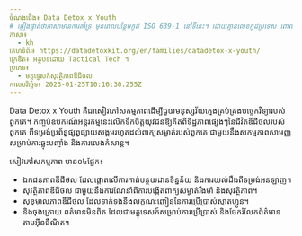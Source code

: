 ```yaml
---
ចំណងជើង៖ Data Detox x Youth
# ផ្ទៀងផ្ទាត់ថាភាសាមានការគាំទ្រ មុនពេលបន្ថែមកូដ ISO 639-1 នៅទីនេះ។ ដោយគ្មានលេខកូដប្រទេស ពោលគឺ ms ជំនួសឱ្យ ms_MY ។
ភាសា៖
  - kh
គេហទំព័រ៖ https://datadetoxkit.org/en/families/datadetox-x-youth/
ក្រេឌីត៖ អត្ថបទដោយ Tactical Tech ។
ប្រភេទ៖
  - មគ្គុទ្ទេសក៍សុវត្ថិភាពឌីជីថល
កាលបរិច្ឆេទ៖ 2023-01-25T10:16:30.255Z
---
```

Data Detox x Youth គឺជាសៀវភៅសកម្មភាពដើម្បីជួយមនុស្សវ័យក្មេងគ្រប់គ្រងបច្ចេកវិទ្យារបស់ពួកគេ។ កញ្ចប់ឧបករណ៍អន្តរកម្មនេះលើកទឹកចិត្តយុវជនឱ្យគិតពីទិដ្ឋភាពផ្សេងៗនៃជីវិតឌីជីថលរបស់ពួកគេ ពីទម្រង់ប្រព័ន្ធផ្សព្វផ្សាយសង្គមរហូតដល់ពាក្យសម្ងាត់របស់ពួកគេ ជាមួយនឹងសកម្មភាពសាមញ្ញសម្រាប់ការឆ្លុះបញ្ចាំង និងការលេងកំសាន្ត។

សៀវភៅសកម្មភាព មាន០៤ផ្នែក៖

* ឯកជនភាពឌីជីថល ដែលផ្តោតលើការកាត់បន្ថយដានទិន្នន័យ និងការយល់ដឹងពីទម្រង់អនឡាញ។
* សុវត្ថិភាពឌីជីថល ជាមួយនឹងការណែនាំពីការបង្កើតពាក្យសម្ងាត់រឹងមាំ និងសុវត្ថិភាព។
* សុខុមាលភាពឌីជីថល ដែលទាក់ទងនឹងលក្ខណៈញៀននៃការប្រើប្រាស់ស្មាតហ្វូន។
* និងចុងក្រោយ ពត៌មានមិនពិត ដែលជាមគ្គុទេសក៍សម្រាប់ការប្រើប្រាស់ និងចែករំលែកព័ត៌មានតាមអ៊ីនធឺណិត។